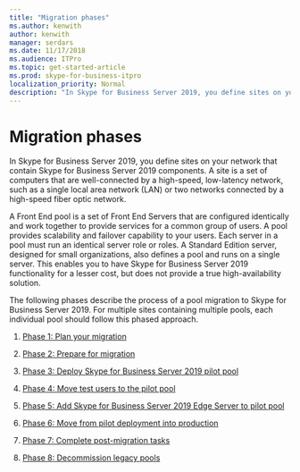 ```yaml
---
title: "Migration phases"
ms.author: kenwith
author: kenwith
manager: serdars
ms.date: 11/17/2018
ms.audience: ITPro
ms.topic: get-started-article
ms.prod: skype-for-business-itpro
localization_priority: Normal
description: "In Skype for Business Server 2019, you define sites on your network that contain Skype for Business Server 2019 components. A site is a set of computers that are well-connected by a high-speed, low-latency network, such as a single local area network (LAN) or two networks connected by a high-speed fiber optic network."
---
```


# Migration phases

In Skype for Business Server 2019, you define sites on your network that contain Skype for Business Server 2019 components. A site is a set of computers that are well-connected by a high-speed, low-latency network, such as a single local area network (LAN) or two networks connected by a high-speed fiber optic network. 
  
A Front End pool is a set of Front End Servers that are configured identically and work together to provide services for a common group of users. A pool provides scalability and failover capability to your users. Each server in a pool must run an identical server role or roles. A Standard Edition server, designed for small organizations, also defines a pool and runs on a single server. This enables you to have Skype for Business Server 2019 functionality for a lesser cost, but does not provide a true high-availability solution. 
  
The following phases describe the process of a pool migration to Skype for Business Server 2019. For multiple sites containing multiple pools, each individual pool should follow this phased approach.
  
1. [Phase 1: Plan your migration](phase-1-plan-your-migration.md)
    
2. [Phase 2: Prepare for migration](phase-2-prepare-for-migration.md)
    
3. [Phase 3: Deploy Skype for Business Server 2019 pilot pool](phase-3-deploy-pilot-pool.md)
    
4. [Phase 4: Move test users to the pilot pool](phase-4-move-test-users-to-the-pilot-pool.md)
    
5. [Phase 5: Add Skype for Business Server 2019 Edge Server to pilot pool](phase-5-add-edge-server-to-pilot-pool.md)
    
6. [Phase 6: Move from pilot deployment into production](phase-6-move-from-pilot-deployment-into-production.md)
    
7. [Phase 7: Complete post-migration tasks](phase-7-complete-post-migration-tasks.md)
    
8. [Phase 8: Decommission legacy pools](phase-8-decommission-legacy-pools.md)
    

